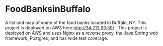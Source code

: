 # FoodBanksinBuffalo
A list and map of some of the food banks located in Buffalo, NY. This project is deployed on AWS here http://34.212.90.59/ . This project is deployed on AWS and uses Nginx as a reverse proxy, the Java Spring web framework, Postgres, and has wide test coverage. 
